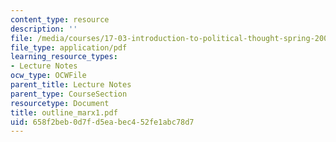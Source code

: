 ```yaml
---
content_type: resource
description: ''
file: /media/courses/17-03-introduction-to-political-thought-spring-2004/658f2beb0d7fd5eabec452fe1abc78d7_outline_marx1.pdf
file_type: application/pdf
learning_resource_types:
- Lecture Notes
ocw_type: OCWFile
parent_title: Lecture Notes
parent_type: CourseSection
resourcetype: Document
title: outline_marx1.pdf
uid: 658f2beb-0d7f-d5ea-bec4-52fe1abc78d7
---
```

